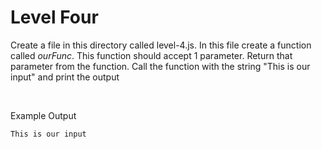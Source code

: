# Level Four

Create a file in this directory called level-4.js. In this file create a function called *ourFunc*. This function should accept 1 parameter. Return that parameter from the function. Call the function with the string "This is our input" and print the output  

 

<br>

Example Output

```bash
This is our input
```
